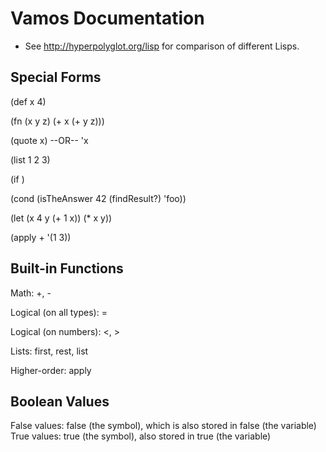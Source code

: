 Vamos Documentation
===================

* See http://hyperpolyglot.org/lisp for comparison of different Lisps.

Special Forms
-------------

(def x 4)

(fn (x y z) (+ x (+ y z)))

(quote x) --OR-- 'x

(list 1 2 3)

(if <BOOL> <THEN> <ELSE>)

(cond
    (isTheAnswer 42
     (findResult?) 'foo))

(let (x 4
      y (+ 1 x))
  (* x y))

(apply + '(1 3))

Built-in Functions
------------------

Math: +, -

Logical (on all types): =

Logical (on numbers): <, >

Lists: first, rest, list

Higher-order: apply

Boolean Values
--------------

False values: false (the symbol), which is also stored in false (the variable)
True values: true (the symbol), also stored in true (the variable)
